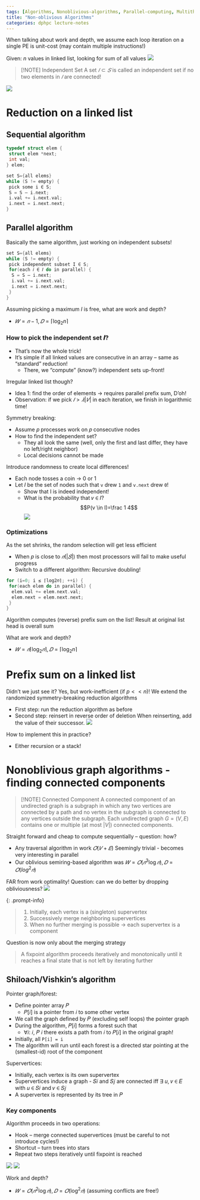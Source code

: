 ```yaml
---
tags: [Algorithms, Nonoblivious-algorithms, Parallel-computing, Multithread]
title: "Non-oblivious Algorithms"
categories: dphpc lecture-notes
---
```


When talking about work and depth, we assume each loop iteration on a single PE is unit-cost (may contain multiple instructions!)

Given: $n$ values in linked list, looking for sum of all values ![](/assets/img/ScreenShot%202024-01-12%20at%2017.36.19.png)

> [!NOTE] Independent Set A set $𝐼 ⊂ 𝑆$ is called an independent set if no two elements in $𝐼$ are connected!

![](/assets/img/ScreenShot%202024-01-12%20at%2017.44.00.png)

# Reduction on a linked list

## Sequential algorithm

```c
typedef struct elem {
 struct elem *next;
 int val;
} elem;

set S={all elems}
while (S != empty) {
 pick some i ∈ S;
 S = S – i.next;
 i.val += i.next.val;
 i.next = i.next.next;
}
```

## Parallel algorithm

Basically the same algorithm, just working on independent subsets!

```c
set S={all elems}
while (S != empty) {
 pick independent subset I ∈ S;
 for(each 𝑖 ∈ 𝐼 do in parallel) {
  S = S – i.next;
  i.val += i.next.val;
  i.next = i.next.next;
 }
}
```

Assuming picking a maximum 𝐼 is free, what are work and depth?

- $𝑊 = 𝑛 − 1, 𝐷 = ⌈\log_2n⌉$

### How to pick the independent set 𝑰?

- That’s now the whole trick!
- It’s simple if all linked values are consecutive in an array – same as “standard” reduction!
  - There, we “compute” (know?) independent sets up-front!

Irregular linked list though?

- Idea 1: find the order of elements → requires parallel prefix sum, D’oh!
- Observation: if we pick $𝐼 > 𝜆|𝑉|$ in each iteration, we finish in logarithmic time!

Symmetry breaking:

- Assume 𝑝 processes work on 𝑝 consecutive nodes
- How to find the independent set?
  - They all look the same (well, only the first and last differ, they have no left/right neighbor)
  - Local decisions cannot be made

Introduce randomness to create local differences!

- Each node tosses a coin → 0 or 1
- Let 𝐼 be the set of nodes such that `v` drew `1` and `v.next` drew `0`!
  - Show that I is indeed independent!
  - What is the probability that 𝑣 ∈ 𝐼? $$P(v \in I)=\frac 1 4$$ ![](/assets/img/ScreenShot%202024-01-12%20at%2017.48.14.png)

### Optimizations

As the set shrinks, the random selection will get less efficient

- When 𝑝 is close to $𝑛 ( |𝑆| )$ then most processors will fail to make useful progress
- Switch to a different algorithm: Recursive doubling!

```c
for (i=0; i ≤ ⌈log2𝑛⌉; ++i) {
 for(each elem do in parallel) {
  elem.val += elem.next.val;
  elem.next = elem.next.next;
 }
}
```

Algorithm computes (reverse) prefix sum on the list! Result at original list head is overall sum

What are work and depth?

- $𝑊 = 𝑛⌈\log_2𝑛⌉, 𝐷 = ⌈\log_2n⌉$

# Prefix sum on a linked list

Didn’t we just see it? Yes, but work-inefficient (if $p<<n$)! We extend the randomized symmetry-breaking reduction algorithms

- First step: run the reduction algorithm as before
- Second step: reinsert in reverse order of deletion When reinserting, add the value of their successor. ![](/assets/img/ScreenShot%202024-01-12%20at%2017.50.23.png)

How to implement this in practice?

- Either recursion or a stack!

# Nonoblivious graph algorithms - finding connected components

> [!NOTE] Connected Component A connected component of an undirected graph is a subgraph in which any two vertices are connected by a path and no vertex in the subgraph is connected to any vertices outside the subgraph. Each undirected graph $G = (V,E)$ contains one or multiple (at most $|V|$) connected components.

Straight forward and cheap to compute sequentially – question: how?

- Any traversal algorithm in work $𝑂 (𝑉 + 𝐸)$ Seemingly trivial - becomes very interesting in parallel
- Our oblivious semiring-based algorithm was $𝑊 = 𝑂(𝑛^3\log 𝑛), 𝐷 = 𝑂(log^2𝑛)$

FAR from work optimality! Question: can we do better by dropping obliviousness? ![](/assets/img/ScreenShot%202024-01-12%20at%2018.31.18.png)

>
{: .prompt-info}
>
> 1. Initially, each vertex is a (singleton) supervertex
> 2. Successively merge neighboring supervertices
> 3. When no further merging is possible → each supervertex is a component

Question is now only about the merging strategy

> A fixpoint algorithm proceeds iteratively and monotonically until it reaches a final state that is not left by iterating further

## Shiloach/Vishkin’s algorithm

Pointer graph/forest:

- Define pointer array 𝑃
  - 𝑃[𝑖] is a pointer from 𝑖 to some other vertex
- We call the graph defined by 𝑃 (excluding self loops) the pointer graph
- During the algorithm, 𝑃[𝑖] forms a forest such that
  - ∀𝑖: 𝑖, 𝑃 𝑖 there exists a path from 𝑖 to 𝑃[𝑖] in the original graph!
- Initially, all `P[i] = i`
- The algorithm will run until each forest is a directed star pointing at the (smallest-id) root of the component

Supervertices:

- Initially, each vertex is its own supervertex
- Supervertices induce a graph - 𝑆𝑖 and 𝑆𝑗 are connected iff ∃ 𝑢, 𝑣 ∈ 𝐸 with 𝑢 ∈ 𝑆𝑖 and 𝑣 ∈ 𝑆𝑗
- A supervertex is represented by its tree in 𝑃

### Key components

Algorithm proceeds in two operations:

- Hook – merge connected supervertices (must be careful to not introduce cycles!)
- Shortcut – turn trees into stars
- Repeat two steps iteratively until fixpoint is reached

![](/assets/img/ScreenShot%202024-01-12%20at%2018.35.44.png) ![](/assets/img/ScreenShot%202024-01-12%20at%2018.35.58.png)

Work and depth?

- $𝑊 = 𝑂 (𝑛^2\log 𝑛) , 𝐷 = 𝑂(\log^2𝑛)$ (assuming conflicts are free!)
